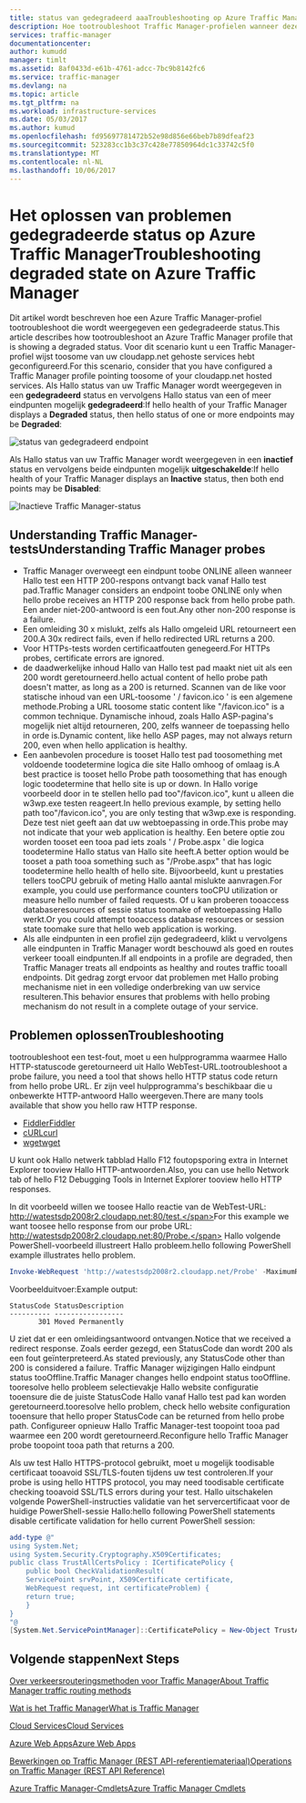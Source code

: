 ```yaml
---
title: status van gedegradeerd aaaTroubleshooting op Azure Traffic Manager
description: Hoe tootroubleshoot Traffic Manager-profielen wanneer deze wordt weergegeven als gedegradeerd status.
services: traffic-manager
documentationcenter: 
author: kumudd
manager: timlt
ms.assetid: 8af0433d-e61b-4761-adcc-7bc9b8142fc6
ms.service: traffic-manager
ms.devlang: na
ms.topic: article
ms.tgt_pltfrm: na
ms.workload: infrastructure-services
ms.date: 05/03/2017
ms.author: kumud
ms.openlocfilehash: fd95697781472b52e98d856e66beb7b89dfeaf23
ms.sourcegitcommit: 523283cc1b3c37c428e77850964dc1c33742c5f0
ms.translationtype: MT
ms.contentlocale: nl-NL
ms.lasthandoff: 10/06/2017
---
```

# <a name="troubleshooting-degraded-state-on-azure-traffic-manager"></a><span data-ttu-id="8b752-103">Het oplossen van problemen gedegradeerde status op Azure Traffic Manager</span><span class="sxs-lookup"><span data-stu-id="8b752-103">Troubleshooting degraded state on Azure Traffic Manager</span></span>

<span data-ttu-id="8b752-104">Dit artikel wordt beschreven hoe een Azure Traffic Manager-profiel tootroubleshoot die wordt weergegeven een gedegradeerde status.</span><span class="sxs-lookup"><span data-stu-id="8b752-104">This article describes how tootroubleshoot an Azure Traffic Manager profile that is showing a degraded status.</span></span> <span data-ttu-id="8b752-105">Voor dit scenario kunt u een Traffic Manager-profiel wijst toosome van uw cloudapp.net gehoste services hebt geconfigureerd.</span><span class="sxs-lookup"><span data-stu-id="8b752-105">For this scenario, consider that you have configured a Traffic Manager profile pointing toosome of your cloudapp.net hosted services.</span></span> <span data-ttu-id="8b752-106">Als Hallo status van uw Traffic Manager wordt weergegeven in een **gedegradeerd** status en vervolgens Hallo status van een of meer eindpunten mogelijk **gedegradeerd**:</span><span class="sxs-lookup"><span data-stu-id="8b752-106">If hello health of your Traffic Manager displays a **Degraded** status, then hello status of one or more endpoints may be **Degraded**:</span></span>

![status van gedegradeerd endpoint](./media/traffic-manager-troubleshooting-degraded/traffic-manager-degradedifonedegraded.png)

<span data-ttu-id="8b752-108">Als Hallo status van uw Traffic Manager wordt weergegeven in een **inactief** status en vervolgens beide eindpunten mogelijk **uitgeschakelde**:</span><span class="sxs-lookup"><span data-stu-id="8b752-108">If hello health of your Traffic Manager displays an **Inactive** status, then both end points may be **Disabled**:</span></span>

![Inactieve Traffic Manager-status](./media/traffic-manager-troubleshooting-degraded/traffic-manager-inactive.png)

## <a name="understanding-traffic-manager-probes"></a><span data-ttu-id="8b752-110">Understanding Traffic Manager-tests</span><span class="sxs-lookup"><span data-stu-id="8b752-110">Understanding Traffic Manager probes</span></span>

* <span data-ttu-id="8b752-111">Traffic Manager overweegt een eindpunt toobe ONLINE alleen wanneer Hallo test een HTTP 200-respons ontvangt back vanaf Hallo test pad.</span><span class="sxs-lookup"><span data-stu-id="8b752-111">Traffic Manager considers an endpoint toobe ONLINE only when hello probe receives an HTTP 200 response back from hello probe path.</span></span> <span data-ttu-id="8b752-112">Een ander niet-200-antwoord is een fout.</span><span class="sxs-lookup"><span data-stu-id="8b752-112">Any other non-200 response is a failure.</span></span>
* <span data-ttu-id="8b752-113">Een omleiding 30 x mislukt, zelfs als Hallo omgeleid URL retourneert een 200.</span><span class="sxs-lookup"><span data-stu-id="8b752-113">A 30x redirect fails, even if hello redirected URL returns a 200.</span></span>
* <span data-ttu-id="8b752-114">Voor HTTPs-tests worden certificaatfouten genegeerd.</span><span class="sxs-lookup"><span data-stu-id="8b752-114">For HTTPs probes, certificate errors are ignored.</span></span>
* <span data-ttu-id="8b752-115">de daadwerkelijke inhoud Hallo van Hallo test pad maakt niet uit als een 200 wordt geretourneerd.</span><span class="sxs-lookup"><span data-stu-id="8b752-115">hello actual content of hello probe path doesn't matter, as long as a 200 is returned.</span></span> <span data-ttu-id="8b752-116">Scannen van de like voor statische inhoud van een URL-toosome ' / favicon.ico ' is een algemene methode.</span><span class="sxs-lookup"><span data-stu-id="8b752-116">Probing a URL toosome static content like "/favicon.ico" is a common technique.</span></span> <span data-ttu-id="8b752-117">Dynamische inhoud, zoals Hallo ASP-pagina's mogelijk niet altijd retourneren, 200, zelfs wanneer de toepassing hello in orde is.</span><span class="sxs-lookup"><span data-stu-id="8b752-117">Dynamic content, like hello ASP pages, may not always return 200, even when hello application is healthy.</span></span>
* <span data-ttu-id="8b752-118">Een aanbevolen procedure is tooset Hallo test pad toosomething met voldoende toodetermine logica die site Hallo omhoog of omlaag is.</span><span class="sxs-lookup"><span data-stu-id="8b752-118">A best practice is tooset hello Probe path toosomething that has enough logic toodetermine that hello site is up or down.</span></span> <span data-ttu-id="8b752-119">In Hallo vorige voorbeeld door in te stellen hello pad too"/favicon.ico", kunt u alleen die w3wp.exe testen reageert.</span><span class="sxs-lookup"><span data-stu-id="8b752-119">In hello previous example, by setting hello path too"/favicon.ico", you are only testing that w3wp.exe is responding.</span></span> <span data-ttu-id="8b752-120">Deze test niet geeft aan dat uw webtoepassing in orde.</span><span class="sxs-lookup"><span data-stu-id="8b752-120">This probe may not indicate that your web application is healthy.</span></span> <span data-ttu-id="8b752-121">Een betere optie zou worden tooset een tooa pad iets zoals ' / Probe.aspx ' die logica toodetermine Hallo status van Hallo site heeft.</span><span class="sxs-lookup"><span data-stu-id="8b752-121">A better option would be tooset a path tooa something such as "/Probe.aspx" that has logic toodetermine hello health of hello site.</span></span> <span data-ttu-id="8b752-122">Bijvoorbeeld, kunt u prestaties tellers tooCPU gebruik of meting Hallo aantal mislukte aanvragen.</span><span class="sxs-lookup"><span data-stu-id="8b752-122">For example, you could use performance counters tooCPU utilization or measure hello number of failed requests.</span></span> <span data-ttu-id="8b752-123">Of u kan proberen tooaccess databaseresources of sessie status toomake of webtoepassing Hallo werkt.</span><span class="sxs-lookup"><span data-stu-id="8b752-123">Or you could attempt tooaccess database resources or session state toomake sure that hello web application is working.</span></span>
* <span data-ttu-id="8b752-124">Als alle eindpunten in een profiel zijn gedegradeerd, klikt u vervolgens alle eindpunten in Traffic Manager wordt beschouwd als goed en routes verkeer tooall eindpunten.</span><span class="sxs-lookup"><span data-stu-id="8b752-124">If all endpoints in a profile are degraded, then Traffic Manager treats all endpoints as healthy and routes traffic tooall endpoints.</span></span> <span data-ttu-id="8b752-125">Dit gedrag zorgt ervoor dat problemen met Hallo probing mechanisme niet in een volledige onderbreking van uw service resulteren.</span><span class="sxs-lookup"><span data-stu-id="8b752-125">This behavior ensures that problems with hello probing mechanism do not result in a complete outage of your service.</span></span>

## <a name="troubleshooting"></a><span data-ttu-id="8b752-126">Problemen oplossen</span><span class="sxs-lookup"><span data-stu-id="8b752-126">Troubleshooting</span></span>

<span data-ttu-id="8b752-127">tootroubleshoot een test-fout, moet u een hulpprogramma waarmee Hallo HTTP-statuscode geretourneerd uit Hallo WebTest-URL.</span><span class="sxs-lookup"><span data-stu-id="8b752-127">tootroubleshoot a probe failure, you need a tool that shows hello HTTP status code return from hello probe URL.</span></span> <span data-ttu-id="8b752-128">Er zijn veel hulpprogramma's beschikbaar die u onbewerkte HTTP-antwoord Hallo weergeven.</span><span class="sxs-lookup"><span data-stu-id="8b752-128">There are many tools available that show you hello raw HTTP response.</span></span>

* [<span data-ttu-id="8b752-129">Fiddler</span><span class="sxs-lookup"><span data-stu-id="8b752-129">Fiddler</span></span>](http://www.telerik.com/fiddler)
* [<span data-ttu-id="8b752-130">cURL</span><span class="sxs-lookup"><span data-stu-id="8b752-130">curl</span></span>](https://curl.haxx.se/)
* [<span data-ttu-id="8b752-131">wget</span><span class="sxs-lookup"><span data-stu-id="8b752-131">wget</span></span>](http://gnuwin32.sourceforge.net/packages/wget.htm)

<span data-ttu-id="8b752-132">U kunt ook Hallo netwerk tabblad Hallo F12 foutopsporing extra in Internet Explorer tooview Hallo HTTP-antwoorden.</span><span class="sxs-lookup"><span data-stu-id="8b752-132">Also, you can use hello Network tab of hello F12 Debugging Tools in Internet Explorer tooview hello HTTP responses.</span></span>

<span data-ttu-id="8b752-133">In dit voorbeeld willen we toosee Hallo reactie van de WebTest-URL: http://watestsdp2008r2.cloudapp.net:80/test.</span><span class="sxs-lookup"><span data-stu-id="8b752-133">For this example we want toosee hello response from our probe URL: http://watestsdp2008r2.cloudapp.net:80/Probe.</span></span> <span data-ttu-id="8b752-134">Hallo volgende PowerShell-voorbeeld illustreert Hallo probleem.</span><span class="sxs-lookup"><span data-stu-id="8b752-134">hello following PowerShell example illustrates hello problem.</span></span>

```powershell
Invoke-WebRequest 'http://watestsdp2008r2.cloudapp.net/Probe' -MaximumRedirection 0 -ErrorAction SilentlyContinue | Select-Object StatusCode,StatusDescription
```

<span data-ttu-id="8b752-135">Voorbeelduitvoer:</span><span class="sxs-lookup"><span data-stu-id="8b752-135">Example output:</span></span>

    StatusCode StatusDescription
    ---------- -----------------
           301 Moved Permanently

<span data-ttu-id="8b752-136">U ziet dat er een omleidingsantwoord ontvangen.</span><span class="sxs-lookup"><span data-stu-id="8b752-136">Notice that we received a redirect response.</span></span> <span data-ttu-id="8b752-137">Zoals eerder gezegd, een StatusCode dan wordt 200 als een fout geïnterpreteerd.</span><span class="sxs-lookup"><span data-stu-id="8b752-137">As stated previously, any StatusCode other than 200 is considered a failure.</span></span> <span data-ttu-id="8b752-138">Traffic Manager wijzigingen Hallo eindpunt status tooOffline.</span><span class="sxs-lookup"><span data-stu-id="8b752-138">Traffic Manager changes hello endpoint status tooOffline.</span></span> <span data-ttu-id="8b752-139">tooresolve hello probleem selectievakje Hallo website configuratie tooensure die de juiste StatusCode Hallo vanaf Hallo test pad kan worden geretourneerd.</span><span class="sxs-lookup"><span data-stu-id="8b752-139">tooresolve hello problem, check hello website configuration tooensure that hello proper StatusCode can be returned from hello probe path.</span></span> <span data-ttu-id="8b752-140">Configureer opnieuw Hallo Traffic Manager-test toopoint tooa pad waarmee een 200 wordt geretourneerd.</span><span class="sxs-lookup"><span data-stu-id="8b752-140">Reconfigure hello Traffic Manager probe toopoint tooa path that returns a 200.</span></span>

<span data-ttu-id="8b752-141">Als uw test Hallo HTTPS-protocol gebruikt, moet u mogelijk toodisable certificaat tooavoid SSL/TLS-fouten tijdens uw test controleren.</span><span class="sxs-lookup"><span data-stu-id="8b752-141">If your probe is using hello HTTPS protocol, you may need toodisable certificate checking tooavoid SSL/TLS errors during your test.</span></span> <span data-ttu-id="8b752-142">Hallo uitschakelen volgende PowerShell-instructies validatie van het servercertificaat voor de huidige PowerShell-sessie Hallo:</span><span class="sxs-lookup"><span data-stu-id="8b752-142">hello following PowerShell statements disable certificate validation for hello current PowerShell session:</span></span>

```powershell
add-type @"
using System.Net;
using System.Security.Cryptography.X509Certificates;
public class TrustAllCertsPolicy : ICertificatePolicy {
    public bool CheckValidationResult(
    ServicePoint srvPoint, X509Certificate certificate,
    WebRequest request, int certificateProblem) {
    return true;
    }
}
"@
[System.Net.ServicePointManager]::CertificatePolicy = New-Object TrustAllCertsPolicy
```

## <a name="next-steps"></a><span data-ttu-id="8b752-143">Volgende stappen</span><span class="sxs-lookup"><span data-stu-id="8b752-143">Next Steps</span></span>

[<span data-ttu-id="8b752-144">Over verkeersrouteringsmethoden voor Traffic Manager</span><span class="sxs-lookup"><span data-stu-id="8b752-144">About Traffic Manager traffic routing methods</span></span>](traffic-manager-routing-methods.md)

[<span data-ttu-id="8b752-145">Wat is het Traffic Manager</span><span class="sxs-lookup"><span data-stu-id="8b752-145">What is Traffic Manager</span></span>](traffic-manager-overview.md)

[<span data-ttu-id="8b752-146">Cloud Services</span><span class="sxs-lookup"><span data-stu-id="8b752-146">Cloud Services</span></span>](http://go.microsoft.com/fwlink/?LinkId=314074)

[<span data-ttu-id="8b752-147">Azure Web Apps</span><span class="sxs-lookup"><span data-stu-id="8b752-147">Azure Web Apps</span></span>](https://azure.microsoft.com/documentation/services/app-service/web/)

[<span data-ttu-id="8b752-148">Bewerkingen op Traffic Manager (REST API-referentiemateriaal)</span><span class="sxs-lookup"><span data-stu-id="8b752-148">Operations on Traffic Manager (REST API Reference)</span></span>](http://go.microsoft.com/fwlink/?LinkId=313584)

<span data-ttu-id="8b752-149">[Azure Traffic Manager-Cmdlets][1]</span><span class="sxs-lookup"><span data-stu-id="8b752-149">[Azure Traffic Manager Cmdlets][1]</span></span>

[1]: https://msdn.microsoft.com/library/mt125941(v=azure.200).aspx
